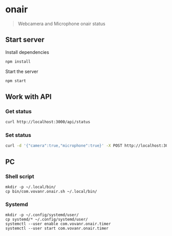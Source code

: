 # onair

> Webcamera and Microphone onair status

## Start server

Install dependencies
```sh
npm install
```

Start the server
```sh
npm start
```

## Work with API

### Get status

```sh
curl http://localhost:3000/api/status
```

### Set status

```sh
curl -d '{"camera":true,"microphone":true}' -X POST http://localhost:3000/api/status -H "Content-Type: application/json"
```


## PC

### Shell script

```shell
mkdir -p ~/.local/bin/
cp bin/com.vovanr.onair.sh ~/.local/bin/
```


### Systemd

```shell
mkdir -p ~/.config/systemd/user/
cp systemd/* ~/.config/systemd/user/
systemctl --user enable com.vovanr.onair.timer
systemctl --user start com.vovanr.onair.timer
```
